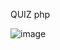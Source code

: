 QUIZ
php

![image](https://github.com/user-attachments/assets/aabb90b4-c294-41ed-8e3a-2562a57855ca)

